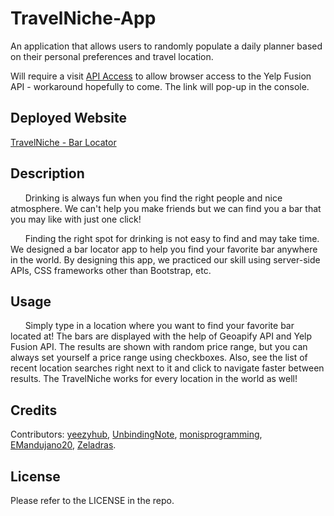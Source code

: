 # TravelNiche-App
An application that allows users to randomly populate a daily planner based on their personal preferences and travel location.

Will require a visit [API Access](https://cors-anywhere.herokuapp.com) to allow browser access to the Yelp Fusion API - workaround hopefully to come. The link will pop-up in the console.

## Deployed Website

[TravelNiche - Bar Locator](https://travelniche.github.io/TravelNiche-App/)

## Description

&nbsp;&nbsp;&nbsp;&nbsp;&nbsp;&nbsp;Drinking is always fun when you find the right people and nice atmosphere. We can't help you make friends but we can find you a bar that you may like with just one click! 

&nbsp;&nbsp;&nbsp;&nbsp;&nbsp;&nbsp;Finding the right spot for drinking is not easy to find and may take time. We designed a bar locator app to help you find your favorite bar anywhere in the world. By designing this app, we practiced our skill using server-side APIs, CSS frameworks other than Bootstrap, etc.

## Usage

&nbsp;&nbsp;&nbsp;&nbsp;&nbsp;&nbsp;Simply type in a location where you want to find your favorite bar located at! The bars are displayed with the help of Geoapify API and Yelp Fusion API. The results are shown with random price range, but you can always set yourself a price range using checkboxes. Also, see the list of recent location searches right next to it and click to navigate faster between results. The TravelNiche works for every location in the world as well!

## Credits

Contributors: 
[yeezyhub](https://github.com/yeezyhub), 
[UnbindingNote](https://github.com/UnbindingNote), 
[monisprogramming](https://github.com/monisprogramming), 
[EMandujano20](https://github.com/EMandujano20), 
[Zeladras](https://github.com/Zeladras).

## License

Please refer to the LICENSE in the repo.

